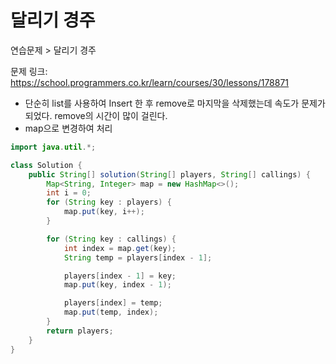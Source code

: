 # 달리기 경주

연습문제 > 달리기 경주

문제 링크: https://school.programmers.co.kr/learn/courses/30/lessons/178871

- 단순히 list를 사용하여 Insert 한 후 remove로 마지막을 삭제했는데 속도가 문제가 되었다. remove의 시간이 많이 걸린다.
- map으로 변경하여 처리

```java
import java.util.*;

class Solution {
    public String[] solution(String[] players, String[] callings) {
        Map<String, Integer> map = new HashMap<>();
        int i = 0;
        for (String key : players) {
            map.put(key, i++);
        }

        for (String key : callings) {
            int index = map.get(key);
            String temp = players[index - 1];

            players[index - 1] = key;
            map.put(key, index - 1);

            players[index] = temp;
            map.put(temp, index);
        }
        return players;
    }
}
```
